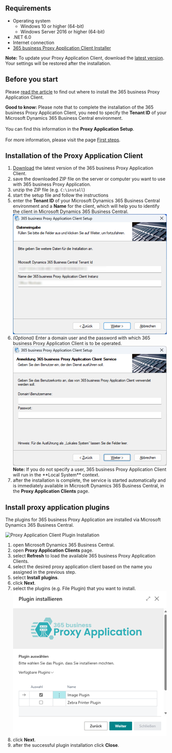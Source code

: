  
## Requirements

- Operating system
    - Windows 10 or higher (64-bit)
    - Windows Server 2016 or higher (64-bit)
- .NET 6.0
- Internet connection
- [365 business Proxy Application Client Installer](https://365businessapi.com/api/SoftwareDownload?AppId=da472ae3-fa8a-406f-bbea-c2aafd5f77d5)

<div class="alert alert-info">
    <i class="fa-solid fa-lightbulb"></i> <strong>Note:</strong> To update your Proxy Application Client, download the <a href="https://365businessapi.com/api/SoftwareDownload?AppId=da472ae3-fa8a-406f-bbea-c2aafd5f77d5">latest version</a>. Your settings will be restored after the installation. 
</div>

## Before you start

Please [read the article](../proxy-application-whatis) to find out where to install the 365 business Proxy Application Client.

<div class="alert alert-notice">
    <i class="fa-solid fa-notes"></i> <strong>Good to know:</strong> Please note that to complete the installation of the 365 business Proxy Application Client, you need to specify the <strong>Tenant ID</strong> of your Microsoft Dynamics 365 Business Central environment.<br>
    <br>
    You can find this information in the <strong>Proxy Application Setup</strong>.<br>
    <br>
    For more information, please visit the page <a href="../get-started/">First steps</a>.
</div>

## Installation of the Proxy Application Client

 1. [Download](https://365businessapi.com/api/SoftwareDownload?AppId=da472ae3-fa8a-406f-bbea-c2aafd5f77d5) the latest version of the 365 business Proxy Application Client.
 2. save the downloaded ZIP file on the server or computer you want to use with 365 business Proxy Application.
 3. unzip the ZIP file (e.g. `C:\install`)
 4. start the setup file and follow the instructions
 5. enter the **Tenant ID** of your Microsoft Dynamics 365 Business Central environment and a **Name** for the client, which will help you to identify the client in Microsoft Dynamics 365 Business Central.
    ![Proxy Application Client Installation - Data Entry](/assets/images/365-business-proxy-application/c21483cf5f877db2cc391ffa37013ce6d0fca92b9ee7ecc22d7dbbf7d97403f6.png)
 6. *(Optional)* Enter a domain user and the password with which 365 business Proxy Application Client is to be operated.
    ![Proxy Application Client Installation - Login](/assets/images/365-business-proxy-application/bd510f87-83cc-471f-a2e8-bb1ef9dc428a.png)
    <div class="alert alert-info">
    <i class="fa-solid fa-lightbulb"></i> <strong>Note:</strong> If you do not specify a user, 365 business Proxy Application Client will run in the **Local System** context.
    </div>
 7. after the installation is complete, the service is started automatically and is immediately available in Microsoft Dynamics 365 Business Central, in the **Proxy Application Clients** page.

## Install proxy application plugins

The plugins for 365 business Proxy Application are installed via Microsoft Dynamics 365 Business Central.

![Proxy Application Client Plugin Installation](/assets/images/365-business-proxy-application/proxyapp-installplugin-en-EN.gif)

 1. open Microsoft Dynamics 365 Business Central.
 2. open **Proxy Application Clients** page.
 3. select **Refresh** to load the available 365 business Proxy Application Clients.
 4. select the desired proxy application client based on the name you assigned in the previous step.
 5. select **Install plugins**.
 6. click **Next**.
 7. select the plugins (e.g. File Plugin) that you want to install.<br>
    ![Plugin Auswahl](/assets/images/365-business-proxy-application/2fd00b9a-6e91-4db9-9418-05a7cb61c22f.png)
 8. click **Next**.
 9. after the successful plugin installation click **Close**.


